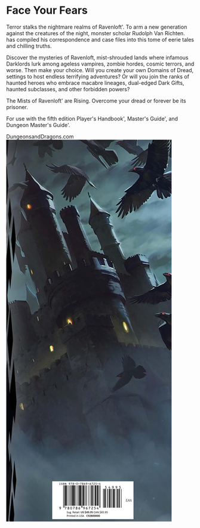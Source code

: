 # Face Your Fears

Terror stalks the nightmare realms of Ravenloft'. To arm a new generation against the creatures of the night, monster scholar Rudolph Van Richten. has compiled his correspondence and case files into this tome of eerie tales and chilling truths.

Discover the mysteries of Ravenloft, mist-shrouded lands where infamous Darklords lurk among ageless vampires, zombie hordes, cosmic terrors, and worse. Then make your choice. Will you create your own Domains of Dread, settings to host endless terrifying adventures? Or will you join the ranks of haunted heroes who embrace macabre lineages, dual-edged Dark Gifts, haunted subclasses, and other forbidden powers?

The Mists of Ravenloft' are Rising. Overcome your dread or forever be its prisoner.

For use with the fifth edition Player's Handbook', Master's Guide', and Dungeon Master's Guide'.

DungeonsandDragons.com
![img-84.jpeg](assets/Van%20Richten's%20Guide%20to%20Ravenloft_img-84.jpeg)